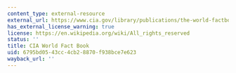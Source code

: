 ```yaml
---
content_type: external-resource
external_url: https://www.cia.gov/library/publications/the-world-factbook/docs/refmaps.html
has_external_license_warning: true
license: https://en.wikipedia.org/wiki/All_rights_reserved
status: ''
title: CIA World Fact Book
uid: 6795bd05-43cc-4cb2-8870-f938bce7e623
wayback_url: ''
---
```

